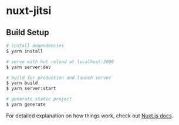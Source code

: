 # nuxt-jitsi

## Build Setup

```bash
# install dependencies
$ yarn install

# serve with hot reload at localhost:3000
$ yarn server:dev

# build for production and launch server
$ yarn build
$ yarn server:start

# generate static project
$ yarn generate
```

For detailed explanation on how things work, check out [Nuxt.js docs](https://nuxtjs.org).

